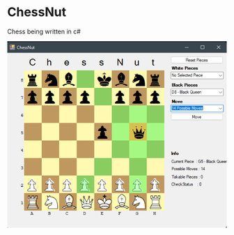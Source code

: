 # ChessNut
Chess being written in c#

<p float="left">
  <img src="assets/screenshots/screenshot8.png" width="600" />
</p>